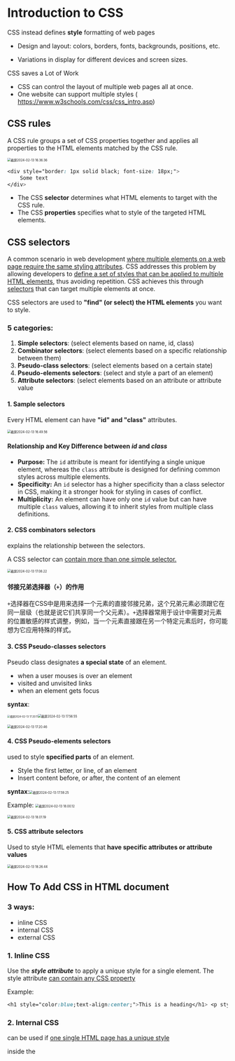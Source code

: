 # Introduction to CSS

CSS instead defines **style** formatting of web pages 

- Design and layout: colors, borders, fonts, backgrounds, positions, etc.

- Variations in display for different devices and screen sizes.

CSS saves a Lot of Work

- CSS can control the layout of multiple web pages all at once.
- One website can support multiple styles ( https://www.w3schools.com/css/css_intro.asp)

## CSS rules

A CSS rule groups a set of CSS properties together and applies all properties to the HTML elements matched by the CSS rule.

<img src="/Users/akira/Library/Application Support/typora-user-images/截屏2024-02-13 16.36.36.png" alt="截屏2024-02-13 16.36.36" style="zoom:50%;" />

```css
<div style="border: 1px solid black; font-size: 18px;">
	Some text 
</div>
```

- The CSS **selector** determines what HTML elements to target with the CSS rule.
- The CSS **properties** specifies what to style of the targeted HTML elements.

## CSS selectors

A common scenario in web development <u>where multiple elements on a web page require the same styling attributes</u>. CSS addresses this problem by allowing developers to <u>define a set of styles that can be applied to multiple HTML elements</u>, thus avoiding repetition. CSS achieves this through <u>selectors</u> that can target multiple elements at once. 

CSS selectors are used to **"find" (or select) the HTML elements** you want to style.

### 5 categories:

1. **Simple selectors**: (select elements based on name, id, class) 
2. **Combinator selectors**: (select elements based on a specific relationship between them) 
3. **Pseudo-class selectors**: (select elements based on a certain state) 
4. **Pseudo-elements selectors**: (select and style a part of an element)
5. **Attribute selectors**: (select elements based on an attribute or attribute value

#### 1. Sample selectors

Every HTML element can have **"id" and "class"** attributes.

<img src="/Users/akira/Library/Application Support/typora-user-images/截屏2024-02-13 16.49.56.png" alt="截屏2024-02-13 16.49.56" style="zoom:50%;" />

#### Relationship and Key Difference between _id_ and _class_

- **Purpose:** The `id` attribute is meant for identifying a single unique element, whereas the `class` attribute is designed for defining common styles across multiple elements.
- **Specificity:** An `id` selector has a higher specificity than a class selector in CSS, making it a stronger hook for styling in cases of conflict.
- **Multiplicity:** An element can have only one `id` value but can have multiple `class` values, allowing it to inherit styles from multiple class definitions.

#### 2. CSS combinators selectors

explains the relationship between the selectors.

A CSS selector can <u>contain more than one simple selector.</u>

<img src="/Users/akira/Library/Application Support/typora-user-images/截屏2024-02-13 17.08.22.png" alt="截屏2024-02-13 17.08.22" style="zoom:50%;" />

#### 邻接兄弟选择器（`+`）的作用

`+`选择器在CSS中是用来选择一个元素的直接邻接兄弟，这个兄弟元素必须跟它在同一层级（也就是说它们共享同一个父元素）。`+`选择器常用于设计中需要对元素的位置敏感的样式调整，例如，当一个元素直接跟在另一个特定元素后时，你可能想为它应用特殊的样式。

#### 3. CSS Pseudo-classes selectors

Pseudo class designates **a special state** of an element. 

- when a user mouses is over an element 
- visited and unvisited links 
- when an element gets focus

**syntax**:

<img src="/Users/akira/Library/Application Support/typora-user-images/截屏2024-02-13 17.20.11.png" alt="截屏2024-02-13 17.20.11" style="zoom:40%;" /><img src="/Users/akira/Library/Application Support/typora-user-images/截屏2024-02-13 17.56.55.png" alt="截屏2024-02-13 17.56.55" style="zoom:50%;" />

<img src="/Users/akira/Library/Application Support/typora-user-images/截屏2024-02-13 17.20.46.png" alt="截屏2024-02-13 17.20.46" style="zoom:50%;" />

#### 4. CSS Pseudo-elements selectors

used to style **specified parts** of an element.

- Style the first letter, or line, of an element 
- Insert content before, or after, the content of an element

**syntax**:<img src="/Users/akira/Library/Application Support/typora-user-images/截屏2024-02-13 17.59.25.png" alt="截屏2024-02-13 17.59.25" style="zoom:50%;" />

Example: <img src="/Users/akira/Library/Application Support/typora-user-images/截屏2024-02-13 18.00.12.png" alt="截屏2024-02-13 18.00.12" style="zoom:50%;" />



<img src="/Users/akira/Library/Application Support/typora-user-images/截屏2024-02-13 18.01.19.png" alt="截屏2024-02-13 18.01.19" style="zoom:50%;" />

#### 5. CSS attribute selectors

Used to style HTML elements that **have specific attributes or attribute values**

<img src="/Users/akira/Library/Application Support/typora-user-images/截屏2024-02-13 18.26.44.png" alt="截屏2024-02-13 18.26.44" style="zoom:50%;" />

## How To Add CSS in HTML document

### 3 ways:

- inline CSS
- internal CSS
- external CSS

### 1. Inline CSS

Use the ***style attribute*** to apply a unique style for a single element. The style attribute <u>can contain any CSS property</u>

Example:

```css
<h1 style="color:blue;text-align:center;">This is a heading</h1> <p style="color:red;">This is a paragraph.</p>
```

### 2. Internal CSS

can be used if <u>one single HTML page has a unique style</u>

inside the **<style> element**, inside the **head section**.

<img src="/Users/akira/Library/Application Support/typora-user-images/截屏2024-02-13 18.32.24.png" alt="截屏2024-02-13 18.32.24" style="zoom:40%;" />

### 3. External CSS

The style sheet is **defined in a sepaarfte file**.

Each HTML page must include a **reference** to the external style sheet file inside the **<link> element**, inside the **head section**.

<img src="/Users/akira/Library/Application Support/typora-user-images/截屏2024-02-13 18.35.32.png" alt="截屏2024-02-13 18.35.32" style="zoom:50%;" />

## Resolution of conflicts

Resolved by rules:

- Cascade
- Specificity
- Inheritance

### 1. Cascades 级联 - priority order:

1. Inline style (inside an HTML element)
2. External and internal style sheets(in the head section)
3. Browser default 浏览器默认值

### 2. Specificity 特异性 

Specificity is a measure of **how specific a selector is**. The more specific a selector, the higher its priority in the cascade. Specificity is calculated based on several factors:

1. **IDs (or inline)** - An ID is the most specific reference (aside from inline styles.
2. **Classes, attributes, and pseudo-classes** - These are less specific than IDs but more specific than element and pseudo-element selectors.
3. **Elements and pseudo-elements** - These have the lowest specificity.

If multiple rules could apply to an element, the rule with the most specific selector takes precedence.

### 3. Inheritance 继承性 

Some CSS property values set on parent elements are inherited by their child elements, and some aren't. This depends on the specific properties.

Example:

CSS:

```css
/* 父元素设置的样式 */
body {
    color: green;
}

/* 直接设置在元素上的样式 */
p {
    color: blue;
}
```

HTML:

```html
<body>
    <div>
        <p>这段文本是蓝色的。</p>
        <span>这段文本是绿色的，因为它继承了body的颜色。</span>
    </div>
</body>

```

所以<p>文本是蓝色的（直接设置在CSS文件里）， <span> 文件是绿色的（没有直接设置在<span> 里所以继承父元素<body> 的颜色。

### 4. Multiple style sheets

If some properties have been defined for the same selector (element) in different style sheets, **the value from the last read style sheet** will be used.

## CSS properties

CSS specification divided into modules to manage the complexity

covery:

- Text, fonts, colors and backgrounds
- box model
- layout 
- positioning
- flexbox
- responsive web design

### 1. Text styling

#### a. Set **color** and **background-color** using:

- **Predefined color names**, such as "red".
- **HEX values**, like "#ff0000" which is also red.
- **RGB values**, like "rgb(255, 0, 0)" which is again red.

```css
p {
    color: red; /* text color is red */
    background-color: #ff0000; /* background color is red (same as text) */
}
```

#### b. Text-align

4 types: left aligned, right aligned, centered,  justified(两端对齐)

```css
h1{text-align: center;}
h2{text-align: left;}
```

#### c. Font 

The `font` property is a shorthand for several font-related properties:

- **font-family**类型: Specifies the font type, like "Arial", "serif", "sans-serif", etc.
- **font-size/line-height**字号行高: Specifies the size of the font and the line height.
- **font-style**样式: Specifies the style of the font, such as "normal", "italic", or "oblique".
- **font-variant**大小写: Specifies whether the text is displayed in a small-caps font.
- **font-weight**是否加粗: Specifies the weight (thickness) of the font, such as "normal", "bold", "bolder", etc.

<u>The font-size and font-family values are required!</u>

```css
p.a {font: 20px Arial, sans-serif;}
p.b {font: italic small-caps bold 12/30px Georgia, serif}
```

- `12/30px`：指定字体大小为 12 像素，行高为 30 像素。
- `Georgia, serif`：指定字体系列为 Georgia，如果系统中不存在 Georgia 字体，则回退到 serif 字体族。

### 2. CSS box model

It defines how each HTML element is rendered on the screen. According to the box model, every element is treated as a box with the following properties:

- **Content**: the actual text, image, or other media content inside the element.

- **Padding**填充: This clears an area around the content. The padding is <u>inside the border and is transparent.</u>

- **Border**边框: This surrounds the padding (if any) and content. It can be styled in <u>various widths, colors, and styles.</u>

- **Margin**边距: This clears an area outside the border. The margin is also transparent and is used to create space between elements.

  Height, Width – relates to the content area only!

<img src="/Users/akira/Library/Application Support/typora-user-images/截屏2024-02-14 10.25.03.png" alt="截屏2024-02-14 10.25.03" style="zoom:50%;" />

##### Values of height, width, padding, border and margin

The values for the box model properties can be set using various units:

- **auto**: Default. The browser calculates the size <u>automatically.</u>
- **length**: Defines the value in px, cm etc.
- **%**: Defines the size in percentage relative to the containing block.
- **initial**: Sets the default value.
- **inherit**: Inherits the value from its parent element.

Example:

```css
div { 
  height: 200px; 
  width: 50%; 
  margin: 10px; 
}
```

### 3. Layout 

The `display`, `position`, and `float` properties are pivotal for changing the normal flow of document layout. 

- The `display` property: specifies if or how an element is displayed on the page. 

  Values: `none`, `inline`, `block-inline`, `block`

  - `display: none` will **remove** the element completely from the document layout. This means it **won't take up any space as if it doesn't exist.**
  - `display: inline` allows elements to be displayed as inline elements, meaning they **sit on the same line as adjacent content, like words in a sentence.**
  - `display: inline-block` is a mix between block and inline behavior. Elements will be **laid out like inline elements but calculate space as block**.
  - `display: block` makes elements behave like block-level elements, meaning they will **start on a new line and occupy the full width available**.

- Distinction between `display: none` and `visibility: hidden`: 

  `display: none` removes the element from the layout entirely.

  `visibility: hidden` merely makes the element invisible, but it still **occupies space in the layout** as if it were visible.

<img src="/Users/akira/Library/Application Support/typora-user-images/截屏2024-02-16 16.40.33.png" alt="截屏2024-02-16 16.40.33" style="zoom:50%;" />







### 4. Positioning

Set how an element is **positioned** in a document. 

5 different position values:

1. `Static`: The default value, where elements are positioned according to the **normal flow of the document**.
2. `Relative`: The element is **positioned relative to its normal position**, allowing you to **move it** with offset properties like `top`, `right`, `bottom`, and `left`.
3. `Absolute`: The element is **removed from the normal document flow and positioned relative to its nearest positioned ancestor** (an ancestor with a position other than `static`).
4. `Fixed`: The element is **removed** from the normal document flow and positioned **relative to the viewport**, which means it stays in the same place even if the page is scrolled.
5. `Sticky`: **A hybrid of relative and fixed positioning**. The element is treated as `relative` until it crosses a specified threshold within the viewport, at which point it becomes `fixed`.

<img src="/Users/akira/Library/Application Support/typora-user-images/截屏2024-02-16 16.46.13.png" alt="截屏2024-02-16 16.46.13" style="zoom:50%;" />



### 5. Flexbox

Based on **flex container (parent)** and **flex items (parent's direct children)**

To use Flexbox, set `display: flex` on the container element.

The flex layout is based on “flex-flow directions”

<img src="/Users/akira/Library/Application Support/typora-user-images/截屏2024-02-16 18.07.30.png" alt="截屏2024-02-16 18.07.30" style="zoom:50%;" />

Source: https://css-tricks.com/snippets/css/a-guide-to-flexbox/

#### Flex container properties

##### 1. Flex-direction

```css
.container{
  flex-direction: row | row-reverse | column | column-reverse;
}
```

<img src="/Users/akira/Library/Application Support/typora-user-images/截屏2024-02-16 18.11.21.png" alt="截屏2024-02-16 18.11.21" style="zoom:50%;" />

##### 2. Flex-wrap

```css
.container{
  flex-direction: row | row-reverse | column | column-reverse;
}
```

##### 1+2: these two can be shortened as flex-flow

```css
.container{flex-flow: column weap;}
```

Source: https://css-tricks.com/snippets/css/a-guide-to-flexbox/

##### 3. Justify-content

```css
.container {  
  justify-content:   flex-start | flex-end | center | space-between | space-around | space-evenly ...
}
```

<img src="/Users/akira/Library/Application Support/typora-user-images/截屏2024-02-16 18.14.56.png" alt="截屏2024-02-16 18.14.56" style="zoom:50%;" />

##### 4. Align-items

```css
.container{
  align-items: stretch | flex-start | flex-end | center | baseline
}
```

<img src="/Users/akira/Library/Application Support/typora-user-images/截屏2024-02-16 20.31.54.png" alt="截屏2024-02-16 20.31.54" style="zoom:50%;" />













### 6. Responsive web design

